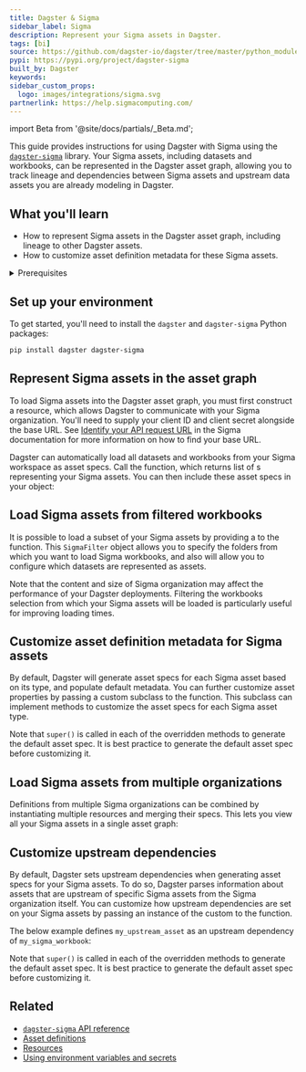 ```yaml
---
title: Dagster & Sigma
sidebar_label: Sigma
description: Represent your Sigma assets in Dagster.
tags: [bi]
source: https://github.com/dagster-io/dagster/tree/master/python_modules/libraries/dagster-sigma
pypi: https://pypi.org/project/dagster-sigma
built_by: Dagster
keywords:
sidebar_custom_props:
  logo: images/integrations/sigma.svg
partnerlink: https://help.sigmacomputing.com/
---
```


import Beta from '@site/docs/partials/\_Beta.md';

<Beta />

This guide provides instructions for using Dagster with Sigma using the [`dagster-sigma`](/api/libraries/dagster-sigma) library. Your Sigma assets, including datasets and workbooks, can be represented in the Dagster asset graph, allowing you to track lineage and dependencies between Sigma assets and upstream data assets you are already modeling in Dagster.

## What you'll learn

- How to represent Sigma assets in the Dagster asset graph, including lineage to other Dagster assets.
- How to customize asset definition metadata for these Sigma assets.

<details>
  <summary>Prerequisites</summary>

- The `dagster-sigma` library installed in your environment
- Familiarity with asset definitions and the Dagster asset graph
- Familiarity with Dagster resources
- Familiarity with Sigma concepts, like datasets and workbooks
- A Sigma organization
- A Sigma client ID and client secret. For more information, see [Generate API client credentials](https://help.sigmacomputing.com/reference/generate-client-credentials#generate-api-client-credentials) in the Sigma documentation.

</details>

## Set up your environment

To get started, you'll need to install the `dagster` and `dagster-sigma` Python packages:

```bash
pip install dagster dagster-sigma
```

## Represent Sigma assets in the asset graph

To load Sigma assets into the Dagster asset graph, you must first construct a <PyObject section="libraries" module="dagster_sigma" object="SigmaOrganization" /> resource, which allows Dagster to communicate with your Sigma organization. You'll need to supply your client ID and client secret alongside the base URL. See [Identify your API request URL](https://help.sigmacomputing.com/reference/get-started-sigma-api#identify-your-api-request-url) in the Sigma documentation for more information on how to find your base URL.

Dagster can automatically load all datasets and workbooks from your Sigma workspace as asset specs. Call the <PyObject section="libraries" module="dagster_sigma" object="load_sigma_asset_specs" /> function, which returns list of <PyObject section="assets" module="dagster" object="AssetSpec" />s representing your Sigma assets. You can then include these asset specs in your <PyObject section="definitions" module="dagster" object="Definitions" /> object:

<CodeExample path="docs_snippets/docs_snippets/integrations/sigma/representing-sigma-assets.py" />

## Load Sigma assets from filtered workbooks

It is possible to load a subset of your Sigma assets by providing a <PyObject section="libraries" module="dagster_sigma" object="SigmaFilter" /> to the <PyObject section="libraries" module="dagster_sigma" object="load_sigma_asset_specs" /> function. This `SigmaFilter` object allows you to specify the folders from which you want to load Sigma workbooks, and also will allow you to configure which datasets are represented as assets.

Note that the content and size of Sigma organization may affect the performance of your Dagster deployments. Filtering the workbooks selection from which your Sigma assets will be loaded is particularly useful for improving loading times.

<CodeExample path="docs_snippets/docs_snippets/integrations/sigma/filtering-sigma-assets.py" />

## Customize asset definition metadata for Sigma assets

By default, Dagster will generate asset specs for each Sigma asset based on its type, and populate default metadata. You can further customize asset properties by passing a custom <PyObject section="libraries" module="dagster_sigma" object="DagsterSigmaTranslator" /> subclass to the <PyObject section="libraries" module="dagster_sigma" object="load_sigma_asset_specs" /> function. This subclass can implement methods to customize the asset specs for each Sigma asset type.

<CodeExample path="docs_snippets/docs_snippets/integrations/sigma/customize-sigma-asset-defs.py" />

Note that `super()` is called in each of the overridden methods to generate the default asset spec. It is best practice to generate the default asset spec before customizing it.

## Load Sigma assets from multiple organizations

Definitions from multiple Sigma organizations can be combined by instantiating multiple <PyObject section="libraries" module="dagster_sigma" object="SigmaOrganization" /> resources and merging their specs. This lets you view all your Sigma assets in a single asset graph:

<CodeExample path="docs_snippets/docs_snippets/integrations/sigma/multiple-sigma-organizations.py" />

## Customize upstream dependencies

By default, Dagster sets upstream dependencies when generating asset specs for your Sigma assets. To do so, Dagster parses information about assets that are upstream of specific Sigma assets from the Sigma organization itself. You can customize how upstream dependencies are set on your Sigma assets by passing an instance of the custom <PyObject section="libraries" module="dagster_sigma" object="DagsterSigmaTranslator" /> to the <PyObject section="libraries" module="dagster_sigma" object="load_sigma_asset_specs" /> function.

The below example defines `my_upstream_asset` as an upstream dependency of `my_sigma_workbook`:

<CodeExample
    startAfter="start_upstream_asset"
    endBefore="end_upstream_asset"
    path="docs_snippets/docs_snippets/integrations/sigma/customize_upstream_dependencies.py"
/>

Note that `super()` is called in each of the overridden methods to generate the default asset spec. It is best practice to generate the default asset spec before customizing it.

## Related

- [`dagster-sigma` API reference](/api/libraries/dagster-sigma)
- [Asset definitions](/guides/build/assets/defining-assets)
- [Resources](/guides/build/external-resources/)
- [Using environment variables and secrets](/guides/deploy/using-environment-variables-and-secrets)

